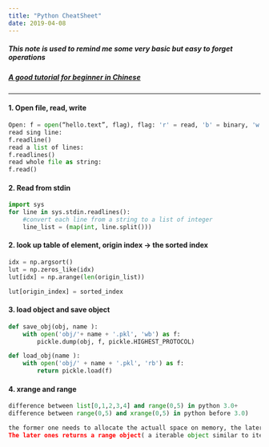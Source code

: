 ```yaml
---
title: "Python CheatSheet"
date: 2019-04-08
---
```

##### This note is used to remind me some very basic but easy to forget operations 
##### [A good tutorial for beginner in Chinese](https://gist.github.com/SEKIRO-J/217f84929b37d40b827abbb1b6796342)
---------------------

#### 1. Open file, read, write
```Python
Open: f = open(“hello.text”, flag), flag: 'r' = read, 'b' = binary, 'w' = write
read sing line:
f.readline() 
read a list of lines:
f.readlines()
read whole file as string:
f.read()
```
#### 2.  Read from stdin
```Python
import sys
for line in sys.stdin.readlines():
	#convert each line from a string to a list of integer
	line_list = (map(int, line.split()))
```
#### 2.  look up table of element, origin index -> the sorted index
```Python
idx = np.argsort()
lut = np.zeros_like(idx)  
lut[idx] = np.arange(len(origin_list))

lut[origin_index] = sorted_index
```

#### 3. load object and save object
```Python
def save_obj(obj, name ):
    with open('obj/'+ name + '.pkl', 'wb') as f:
        pickle.dump(obj, f, pickle.HIGHEST_PROTOCOL)

def load_obj(name ):
    with open('obj/' + name + '.pkl', 'rb') as f:
        return pickle.load(f)
```

#### 4.   xrange and range
```Python
difference between list[0,1,2,3,4] and range(0,5) in python 3.0+
difference between range(0,5) and xrange(0,5) in python before 3.0)

the former one needs to allocate the actuall space on memory, the later one doesn't have to.
The later ones returns a range object( a iterable object similar to iteratorbut allows random access), so allocate memory on demand.
```

<!--stackedit_data:
eyJoaXN0b3J5IjpbNjU4ODUxOCwxMDY1OTgwNDU0LDE2MjU1ND
AyMDIsMTE5MzUxOTM4MF19
-->